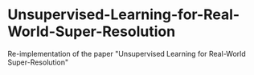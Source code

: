 # Unsupervised-Learning-for-Real-World-Super-Resolution
Re-implementation of the paper "Unsupervised Learning for Real-World Super-Resolution"
